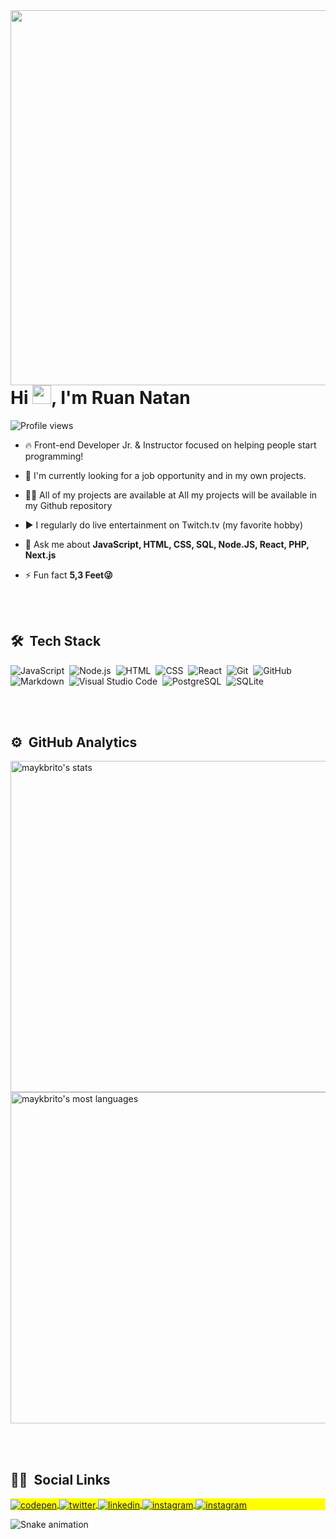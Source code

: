 
<img align="right" height="600em" src="https://raw.githubusercontent.com/gist/VeGzx/f89b98349d978f2b6cfff606d5bc1231/raw/8885bf8ff55e7f59caa9d3b22f74912d3162ec91/githubcard.svg"/>
<h1 align="left">Hi <img src="https://raw.githubusercontent.com/kaueMarques/kaueMarques/master/hi.gif" width="30px">, I'm Ruan Natan</h1>
<p align="left"> <img src="https://komarev.com/ghpvc/?username=maykbrito&color=yellow" alt="Profile views" /> </p>

- 🔥 Front-end Developer Jr. & Instructor focused on helping people start programming!

- 🔭 I'm currently looking for a job opportunity and in my own projects.

- 👨‍💻 All of my projects are available at All my projects will be available in my Github repository

- ▶️ I regularly do live entertainment on Twitch.tv (my favorite hobby)

- 💬 Ask me about **JavaScript, HTML, CSS, SQL, Node.JS, React, PHP, Next.js**

- ⚡ Fun fact **5,3 Feet😜**

<br><br>

## 🛠 &nbsp;Tech Stack

![JavaScript](https://img.shields.io/badge/-JavaScript-05122A?style=flat&logo=javascript)&nbsp;
![Node.js](https://img.shields.io/badge/-Node.js-05122A?style=flat&logo=node.js)&nbsp;
![HTML](https://img.shields.io/badge/-HTML-05122A?style=flat&logo=HTML5)&nbsp;
![CSS](https://img.shields.io/badge/-CSS-05122A?style=flat&logo=CSS3&logoColor=1572B6)&nbsp;
![React](https://img.shields.io/badge/-React-05122A?style=flat&logo=react)&nbsp;
![Git](https://img.shields.io/badge/-Git-05122A?style=flat&logo=git)&nbsp;
![GitHub](https://img.shields.io/badge/-GitHub-05122A?style=flat&logo=github)&nbsp;
![Markdown](https://img.shields.io/badge/-Markdown-05122A?style=flat&logo=markdown)&nbsp;
![Visual Studio Code](https://img.shields.io/badge/-Visual%20Studio%20Code-05122A?style=flat&logo=visual-studio-code&logoColor=007ACC)&nbsp;
![PostgreSQL](https://img.shields.io/badge/-PostgreSQL-05122A?style=flat&logo=postgresql)&nbsp;
![SQLite](https://img.shields.io/badge/-SQLite-05122A?style=flat&logo=sqlite)&nbsp;

<br><br>

## ⚙️ &nbsp;GitHub Analytics

<p align="left">
<img width="530em" src="https://github-readme-stats.vercel.app/api?username=VeGzx&show_icons=true&theme=vision-friendly-dark" alt="maykbrito's stats"/>
<img width="530em" src="https://github-readme-stats.vercel.app/api/top-langs/?username=VeGzx&layout=compact&theme=vision-friendly-dark" alt="maykbrito's most languages"/>
</p>

<br><br>

## 👩🏻 &nbsp;Social Links

<p align="left" style="background:yellow">
<a href="https://codepen.io/vegzx" target="_blank">
  <img align="center" src="https://img.shields.io/badge/-VeGzx-05122A?style=flat&logo=codepen" alt="codepen"/>
</a>
<a href="https://twitter.com/vegzx" target="_blank">
  <img align="center" src="https://img.shields.io/badge/-VeGzx-05122A?style=flat&logo=twitter" alt="twitter"/>  
</a>
<a href="https://www.linkedin.com/in/ruan-natan-f-silva-570033222/" target="_blank">
  <img align="center" src="https://img.shields.io/badge/-VeGzx-05122A?style=flat&logo=linkedin" alt="linkedin"/>
</a>
<a href="https://www.instagram.com/ruan.natan/" target="_blank">
 <img align="center" src="https://img.shields.io/badge/-VeGzx-05122A?style=flat&logo=instagram" alt="instagram"/>
</a>
 <a href="https://www.twitch.tv/vegzx" target="_blank">
 <img align="center" src="https://img.shields.io/badge/-VeGzx-05122A?style=flat&logo=Twitch" alt="instagram"/>
</a>
</p>

![Snake animation](https://github.com/VeGzx/VeGzx/blob/output/github-contribution-grid-snake.svg)
